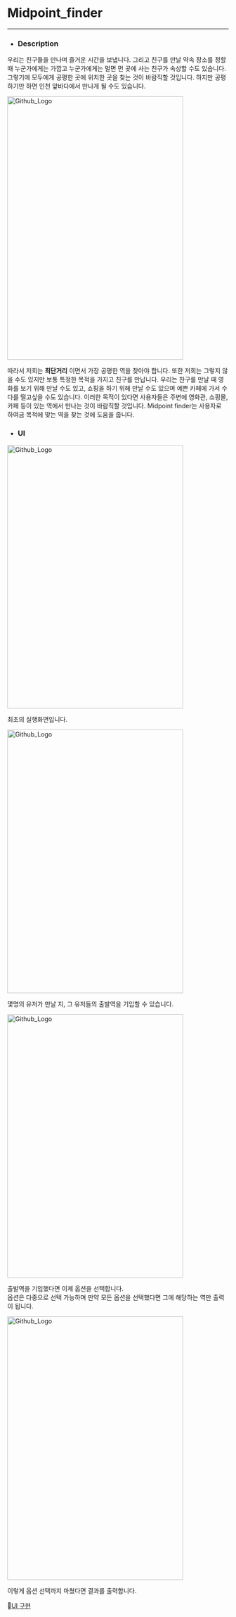 # Midpoint_finder
---

* ### Description  

우리는 친구들을 만나며 즐거운 시간을 보냅니다. 
그리고 친구를 만날 약속 장소를 정할 때 누군가에게는 가깝고 누군가에게는 멀면 먼 곳에 사는 친구가 속상할 수도 있습니다.
그렇기에 모두에게 공평한 곳에 위치한 곳을 찾는 것이 바람직할 것입니다.
하지만 공평하기만 하면 인천 앞바다에서 만나게 될 수도 있습니다.
   
<img src="https://user-images.githubusercontent.com/82303989/145712050-8202fb46-879e-42e8-be6a-790dcdad25d1.jpg" width="400px" height="600px" title="Github_Logo"/>

따라서 저희는 __최단거리__ 이면서 가장 공평한 역을 찾아야 합니다.
또한 저희는 그렇지 않을 수도 있지만 보통 특정한 목적을 가지고 친구를 만납니다.
우리는 찬구를 만날 때 영화를 보기 위해 만날 수도 있고, 쇼핑을 하기 위해 만날 수도 있으며 예쁜 카페에 가서 수다를 떨고싶을 수도 있습니다.
이러한 목적이 있다면 사용자들은 주변에 영화관, 쇼핑몰, 카페 등이 있는 역에서 만나는 것이 바람직할 것입니다.
Midpoint finder는 사용자로 하여금 목적에 맞는 역을 찾는 것에 도움을 줍니다.

* ### UI    
<img src="https://user-images.githubusercontent.com/82303989/145710852-dbee07b4-e09d-4ed4-8028-179de9b80876.jpg" width="400px" height="600px" title="Github_Logo"/>

최초의 실행화면입니다.       

<img src="https://user-images.githubusercontent.com/82303989/145711054-c107fca4-f114-4984-94ce-008e7be01a5a.jpg" width="400px" height="600px" title="Github_Logo"/> 

몇명의 유저가 만날 지, 그 유저들의 출발역을 기입할 수 있습니다.  

<img src="https://user-images.githubusercontent.com/82303989/145712877-388b5dc6-3f0c-406d-8380-5ffbce516ea8.jpg" width="400px" height="600px" title="Github_Logo"/> 

출발역을 기입했다면 이제 옵션을 선택합니다.  
옵션은 다중으로 선택 가능하며 만약 모든 옵션을 선택했다면 그에 해당하는 역만 출력이 됩니다.  
  
<img src="https://user-images.githubusercontent.com/82303989/145713142-b986949b-f0e5-49a9-a7e5-6c24e3e237c9.jpg" width="400px" height="600px" title="Github_Logo"/>  

이렇게 옵션 선택까지 마쳤다면 결과를 출력합니다.  


🐹[UI 구현](https://github.com/namgyeonghwa/Midpoint-Finder)
